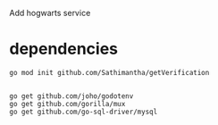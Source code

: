 Add hogwarts service


# dependencies

```
go mod init github.com/Sathimantha/getVerification


go get github.com/joho/godotenv
go get github.com/gorilla/mux
go get github.com/go-sql-driver/mysql

```